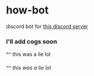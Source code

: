 # how-bot
discord bot for [this discord server](https://discord.gg/catposting)

### I'll add cogs soon
^^ this was a lie lol
###### ^^ this was a lie lol
